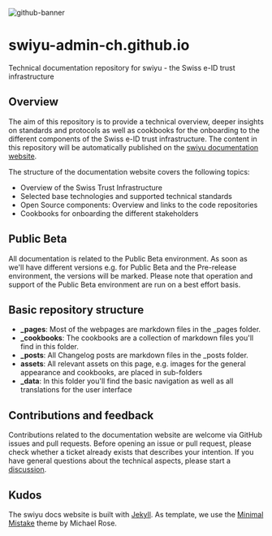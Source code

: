 ![github-banner](https://github.com/swiyu-admin-ch/swiyu-admin-ch.github.io/blob/main/assets/images/github-banner.jpg)

# swiyu-admin-ch.github.io
Technical documentation repository for swiyu - the Swiss e-ID trust infrastructure

## Overview

The aim of this repository is to provide a technical overview, deeper insights on standards and protocols as well as cookbooks for the onboarding to the different components of the Swiss e-ID trust infrastructure. The content in this repository will be automatically published on the [swiyu documentation website](https://swiyu-admin-ch.github.io/). 

The structure of the documentation website covers the following topics: 
- Overview of the Swiss Trust Infrastructure
- Selected base technologies and supported technical standards
- Open Source components: Overview and links to the code repositories
- Cookbooks for onboarding the different stakeholders

## Public Beta

All documentation is related to the Public Beta environment. As soon as we'll have different versions e.g. for Public Beta and the Pre-release environment, the versions will be marked. Please note that operation and support of the Public Beta environment are run on a best effort basis.

## Basic repository structure 

- **_pages**: Most of the webpages are markdown files in the _pages folder.
- **_cookbooks**: The cookbooks are a collection of markdown files you'll find in this folder.
- **_posts**: All Changelog posts are markdown files in the _posts folder.
- **assets**: All relevant assets on this page, e.g. images for the general appearance and cookbooks, are placed in sub-folders
- **_data**: In this folder you'll find the basic navigation as well as all translations for the user interface

## Contributions and feedback

Contributions related to the documentation website are welcome via GitHub issues and pull requests. Before opening an issue or pull request, please check whether a ticket already exists that describes your intention. If you have general questions about the technical aspects, please start a [discussion](https://github.com/orgs/swiyu-admin-ch/discussions).

## Kudos

The swiyu docs website is built with [Jekyll](https://jekyllrb.com/). As template, we use the [Minimal Mistake](https://github.com/mmistakes/minimal-mistakes) theme by Michael Rose.



